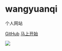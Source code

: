 # wangyuanqi

个人网站

[<i class="iconfont icon-github"></i> GitHub](https://github.com/Aric-sky)
[马上开始 <i class="iconfont icon-down"></i>](#main)

<!-- background image -->
![](https://i.loli.net/2018/01/15/5a5bcb771cc40.jpg)
